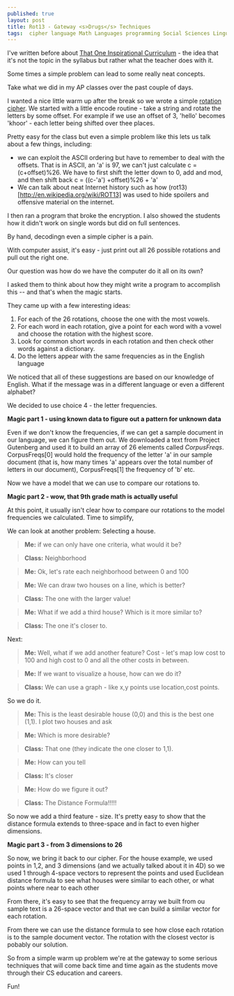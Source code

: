 ```yaml
---
published: true
layout: post
title: Rot13 - Gateway <s>Drugs</s> Techniques
tags:  cipher language Math Languages programming Social Sciences Linguistics
---
```


I've written before about [That One Inspirational Curriculum](
http://cestlaz.github.io/2013/08/07/That_One_Inspirational_Curriculum.html#.UsyYlN_EvZ8) -
the idea that it's not the topic in the syllabus but rather what the
teacher does with it.

Some times a simple problem can lead to some really neat concepts.

Take what we did in my AP classes over the past couple of days. 

I wanted a nice little warm up after the break so we wrote a simple
[rotation cipher](http://www.rot-n.com/). We started with a little
encode routine - take a string and rotate the letters by some
offset. For example if we use an offset of 3, 'hello' becomes
'khoor' - each letter being shifted over thee places.

Pretty easy for the class but even a simple problem like this lets us
talk about a few things, including:

 * we can exploit the ASCII ordering but have to remember to deal with
   the offsets. That is in ASCII, an  'a' is 97, we can't just calculate c =
   (c+offset)%26. We have to first shift the letter down to 0, add and
   mod, and then shift back c = ((c-'a') +offset)%26 + 'a'
* We can talk about neat Internet history such as how
  (rot13)[http://en.wikipedia.org/wiki/ROT13] was used to hide
  spoilers and offensive material on the internet.

I then ran a program that broke the encryption. I also showed the
students how it didn't work on single words but did on full sentences.

By hand, decodingn even a simple cipher is a pain.

With computer assist, it's easy - just print out all 26 possible rotations and pull out the right one.

Our question was how do we have the computer do it all on its own?

I asked them to think about how they might write a program to
accomplish this -- and that's when the magic starts.


They came up with a few interesting ideas:

 1. For each of the 26 rotations, choose the one with the most vowels.
 2. For each word in each rotation, give a point for each word with a vowel and choose the rotation with the highest score.
 3. Look for common short words in each rotation and then check other words against a dictionary.
 4. Do the letters appear with the same frequencies as in the English language
 
We noticed that all of these suggestions are based on our knowledge of
English. What if the message was in a different language or even a
different alphabet?

We decided to use choice 4 - the letter frequencies.

**Magic part 1 - using known data to figure out a pattern for unknown data**

Even if we don't know the frequencies, if we can get a sample document in our language, we can figure them out. We downloaded a text from Project Gutenberg and used it to build
an array of 26 elements called *CorpusFreqs*. CorpusFreqs[0] would hold the
frequency of the letter 'a' in our sample document (that is, how many
times 'a' appears over the total number of letters in our document),
CorpusFreqs[1] the frequency of 'b' etc.

Now we have a model that we can use to compare our rotations to.

**Magic part 2 - wow, that 9th grade math is actually useful**

At this point, it usually isn't clear how to compare our rotations to
the model frequencies we calculated. Time to simplify,

We can look at another problem: Selecting a house.

>**Me:**  if we can only have one criteria, what would it be?

>**Class:** Neighborhood

>**Me:** Ok, let's rate each neighborhood between 0 and 100 

>**Me:** We can draw two houses on a line, which is better?

>**Class:** The one with the larger value!

>**Me:** What if we add a third house? Which is it more similar to?

>**Class:** The one it's closer to.

Next:

>**Me:** Well, what if we add another feature? Cost - let's map low cost to 100 and high cost to 0 and all the other costs in between.

>**Me:** If we want to visualize a house, how can we do it?

>**Class:** We can use a graph - like x,y points use location,cost points.

So we do it.

>**Me:** This is the least desirable house (0,0) and this is the best one (1,1).
I plot two houses and ask

>**Me:** Which is more desirable?

>**Class:** That one (they indicate the one closer to 1,1).

>**Me:** How can you tell

>**Class:** It's closer

>**Me:** How do we figure it out?

>**Class:** The Distance Formula!!!!!

So now we add a third feature - size. It's pretty easy to show that
the distance formula extends to three-space and in fact to even higher
dimensions.

**Magic part 3 - from 3 dimensions to 26**

So now, we bring it back to our cipher. For the house example, we used
points in 1,2, and 3 dimensions (and we actually talked about it in
4D) so we used 1 through 4-space vectors to represent the points and
used Euclidean distance formula to see what houses were similar to
each other, or what points where near to each other

From there, it's easy to see that the frequency array we built from ou sample text is a
26-space vector and that we can build a similar vector for each
rotation.

From there we can use the distance formula to see how close each
rotation is to the sample document vector. The rotation with the
closest vector is pobably our solution.


So from a simple warm up problem we're at the gateway to some serious techniques that will come back time and time again as the students move through their CS education and careers.

Fun!




